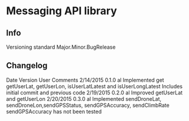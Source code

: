 # Messaging API library

## Info

Versioning standard
Major.Minor.BugRelease

## Changelog

Date		Version		User	Comments
2/14/2015	0.1.0		al	Implemented get getUserLat, getUserLon, isUserLatLatest and isUserLongLatest
							Includes initial commit and previous code
2/19/2015	0.2.0		al	Improved getUserLat and getUserLon
2/20/2015	0.3.0		al	Implemented sendDroneLat, sendDroneLon,sendGPSStatus, sendGPSAccuracy, sendClimbRate
							sendGPSAccuracy has not been tested
					


